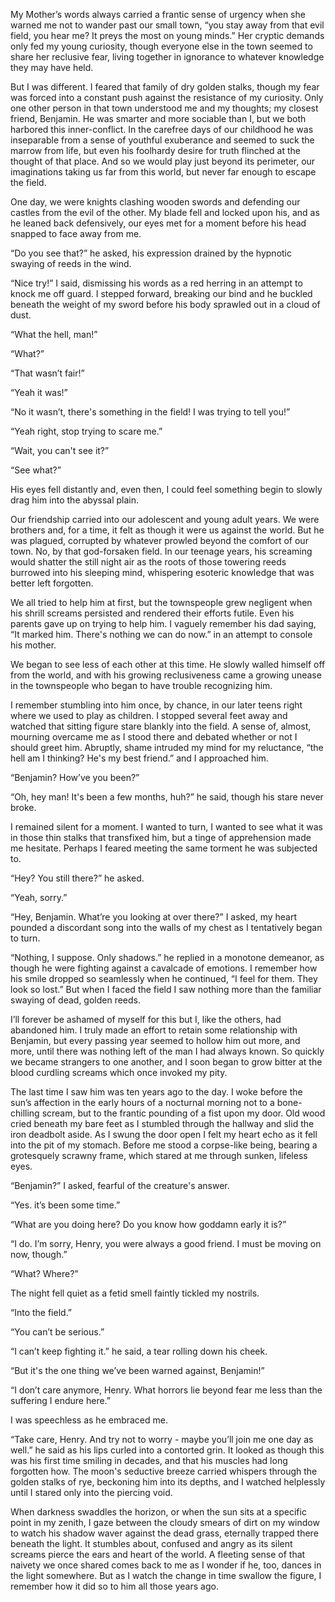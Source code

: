 My Mother’s words always carried a frantic sense of urgency when she warned me not to wander past our small town, “you stay away from that evil field, you hear me? It preys the most on young minds.” Her cryptic demands only fed my young curiosity, though everyone else in the town seemed to share her reclusive fear, living together in ignorance to whatever knowledge they may have held.

But I was different. I feared that family of dry golden stalks, though my fear was forced into a constant push against the resistance of my curiosity. Only one other person in that town understood me and my thoughts; my closest friend, Benjamin. He was smarter and more sociable than I, but we both harbored this inner-conflict. In the carefree days of our childhood he was inseparable from a sense of youthful exuberance and seemed to suck the marrow from life, but even his foolhardy desire for truth flinched at the thought of that place. And so we would play just beyond its perimeter, our imaginations taking us far from this world, but never far enough to escape the field.

One day, we were knights clashing wooden swords and defending our castles from the evil of the other. My blade fell and locked upon his, and as he leaned back defensively, our eyes met for a moment before his head snapped to face away from me.

“Do you see that?” he asked, his expression drained by the hypnotic swaying of reeds in the wind.

“Nice try!” I said, dismissing his words as a red herring in an attempt to knock me off guard. I stepped forward, breaking our bind and he buckled beneath the weight of my sword before his body sprawled out in a cloud of dust.

“What the hell, man!”

“What?”

“That wasn’t fair!”

“Yeah it was!”

“No it wasn’t, there's something in the field! I was trying to tell you!”

“Yeah right, stop trying to scare me.”

“Wait, you can't see it?”

“See what?”

His eyes fell distantly and, even then, I could feel something begin to slowly drag him into the abyssal plain.

Our friendship carried into our adolescent and young adult years. We were brothers and, for a time, it felt as though it were us against the world. But he was plagued, corrupted by whatever prowled beyond the comfort of our town. No, by that god-forsaken field. In our teenage years, his screaming would shatter the still night air as the roots of those towering reeds burrowed into his sleeping mind, whispering esoteric knowledge that was better left forgotten.

We all tried to help him at first, but the townspeople grew negligent when his shrill screams persisted and rendered their efforts futile. Even his parents gave up on trying to help him. I vaguely remember his dad saying, “It marked him. There's nothing we can do now.” in an attempt to console his mother.

We began to see less of each other at this time. He slowly walled himself off from the world, and with his growing reclusiveness came a growing unease in the townspeople who began to have trouble recognizing him.

I remember stumbling into him once, by chance, in our later teens right where we used to play as children. I stopped several feet away and watched that sitting figure stare blankly into the field. A sense of, almost, mourning overcame me as I stood there and debated whether or not I should greet him. Abruptly, shame intruded my mind for my reluctance, “the hell am I thinking? He's my best friend.” and I approached him.

“Benjamin? How’ve you been?”

“Oh, hey man! It's been a few months, huh?” he said, though his stare never broke.

I remained silent for a moment. I wanted to turn, I wanted to see what it was in those thin stalks that transfixed him, but a tinge of apprehension made me hesitate. Perhaps I feared meeting the same torment he was subjected to.

“Hey? You still there?” he asked.

“Yeah, sorry.”

“Hey, Benjamin. What’re you looking at over there?” I asked, my heart pounded a discordant song into the walls of my chest as I tentatively began to turn.

“Nothing, I suppose. Only shadows.” he replied in a monotone demeanor, as though he were fighting against a cavalcade of emotions. I remember how his smile dropped so seamlessly when he continued, “I feel for them. They look so lost.” But when I faced the field I saw nothing more than the familiar swaying of dead, golden reeds.

I’ll forever be ashamed of myself for this but I, like the others, had abandoned him. I truly made an effort to retain some relationship with Benjamin, but every passing year seemed to hollow him out more, and more, until there was nothing left of the man I had always known. So quickly we became strangers to one another, and I soon began to grow bitter at the blood curdling screams which once invoked my pity.

The last time I saw him was ten years ago to the day. I woke before the sun’s affection in the early hours of a nocturnal morning not to a bone-chilling scream, but to the frantic pounding of a fist upon my door. Old wood cried beneath my bare feet as I stumbled through the hallway and slid the iron deadbolt aside. As I swung the door open I felt my heart echo as it fell into the pit of my stomach. Before me stood a corpse-like being, bearing a grotesquely scrawny frame, which stared at me through sunken, lifeless eyes.

“Benjamin?” I asked, fearful of the creature's answer.

“Yes. it’s been some time.”

“What are you doing here? Do you know how goddamn early it is?”

“I do. I’m sorry, Henry, you were always a good friend. I must be moving on now, though.”

“What? Where?”

The night fell quiet as a fetid smell faintly tickled my nostrils.

“Into the field.”

“You can’t be serious.”

“I can’t keep fighting it.” he said, a tear rolling down his cheek.

“But it's the one thing we’ve been warned against, Benjamin!”

“I don’t care anymore, Henry. What horrors lie beyond fear me less than the suffering I endure here.”

I was speechless as he embraced me.

“Take care, Henry. And try not to worry - maybe you’ll join me one day as well.” he said as his lips curled into a contorted grin. It looked as though this was his first time smiling in decades, and that his muscles had long forgotten how. The moon's seductive breeze carried whispers through the golden stalks of rye, beckoning him into its depths, and I watched helplessly until I stared only into the piercing void.

When darkness swaddles the horizon, or when the sun sits at a specific point in my zenith, I gaze between the cloudy smears of dirt on my window to watch his shadow waver against the dead grass, eternally trapped there beneath the light. It stumbles about, confused and angry as its silent screams pierce the ears and heart of the world. A fleeting sense of that naivety we once shared comes back to me as I wonder if he, too, dances in the light somewhere. But as I watch the change in time swallow the figure, I remember how it did so to him all those years ago.